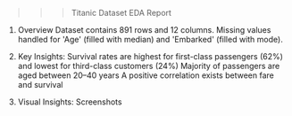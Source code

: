 >>> Titanic Dataset EDA Report

1. Overview
    Dataset contains 891 rows and 12 columns.
    Missing values handled for 'Age' (filled with median) and 'Embarked' (filled with mode).

2. Key Insights:
    Survival rates are highest for first-class passengers (62%) and lowest for third-class customers (24%)
    Majority of passengers are aged between 20–40 years
    A positive correlation exists between fare and survival

3. Visual Insights:
    Screenshots

